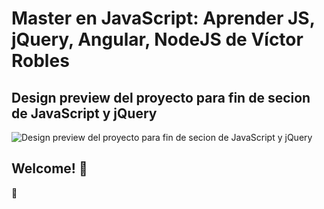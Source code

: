 # Master en JavaScript: Aprender JS, jQuery, Angular, NodeJS de Víctor Robles

## Design preview del proyecto para fin de secion de JavaScript y jQuery
![Design preview del proyecto para fin de secion de JavaScript y jQuery](./design/site-preview.jpg)

## Welcome! 👋

🚀
